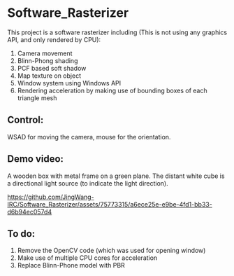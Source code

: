 # Software_Rasterizer
This project is a software rasterizer including
(This is not using any graphics API, and only rendered by CPU):
1. Camera movement
2. Blinn-Phong shading
3. PCF based soft shadow
4. Map texture on object
5. Window system using Windows API
6. Rendering acceleration by making use of bounding boxes of each triangle mesh

## Control:
WSAD for moving the camera, mouse for the orientation.

## Demo video:
A wooden box with metal frame on a green plane. The distant white cube is a directional light source (to indicate the light direction).

https://github.com/JingWang-IRC/Software_Rasterizer/assets/75773315/a6ece25e-e9be-4fd1-bb33-d6b94ec057d4


## To do:
1. Remove the OpenCV code (which was used for opening window)
2. Make use of multiple CPU cores for acceleration
3. Replace Blinn-Phone model with PBR
